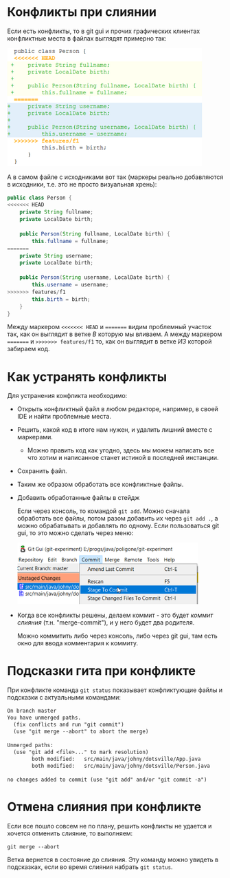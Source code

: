 # Конфликты при слиянии

Если есть конфликты, то в git gui и прочих графических клиентах конфликтные места в файлах выглядят примерно так:

<img src="img/image-20221027174509424.png" alt="image-20221027174509424" style="zoom:80%;" />

А в самом файле с исходниками вот так (маркеры реально добавляются в исходники, т.е. это не просто визуальная хрень):

```java
public class Person {
<<<<<<< HEAD
    private String fullname;
    private LocalDate birth;

    public Person(String fullname, LocalDate birth) {
        this.fullname = fullname;
=======
    private String username;
    private LocalDate birth;

    public Person(String username, LocalDate birth) {
        this.username = username;
>>>>>>> features/f1
        this.birth = birth;
    }
}
```

Между маркером `<<<<<<< HEAD` и `=======` видим проблемный участок так, как он выглядит в ветке *В* которую мы вливаем. А между маркером `=======` и `>>>>>>> features/f1` то, как он выглядит в ветке *ИЗ* которой забираем код.

# Как устранять конфликты

Для устранения конфликта необходимо:

* Открыть конфликтный файл в любом редакторе, например, в своей IDE и найти проблемные места.

* Решить, какой код в итоге нам нужен, и удалить лишний вместе с маркерами.

  * Можно править код как угодно, здесь мы можем написать все что хотим и написанное станет истиной в последней инстанции.

* Сохранить файл.

* Таким же образом обработать все конфликтные файлы.

* Добавить обработанные файлы в стейдж

  Если через консоль, то командой `git add`. Можно сначала обработать все файлы, потом разом добавить их через `git add .`, а можно обрабатывать и добавлять по одному. Если пользоваться git gui, то это можно сделать через меню:

  <img src="img/image-20221027182124417.png" alt="image-20221027182124417" style="zoom:80%;" />

* Когда все конфликты решены, делаем коммит - это будет *коммит слияния* (т.н. "merge-commit"), и у него будет два родителя.

  Можно коммитить либо через консоль, либо через git gui, там есть окно для ввода комментария к коммиту.

# Подсказки гита при конфликте

При конфликте команда `git status` показывает конфликтующие файлы и подсказки с актуальными командами:

```
On branch master
You have unmerged paths.
  (fix conflicts and run "git commit")
  (use "git merge --abort" to abort the merge)

Unmerged paths:
  (use "git add <file>..." to mark resolution)
        both modified:   src/main/java/johny/dotsville/App.java
        both modified:   src/main/java/johny/dotsville/Person.java

no changes added to commit (use "git add" and/or "git commit -a")
```

# Отмена слияния при конфликте

Если все пошло совсем не по плану, решить конфликты не удается и хочется отменить слияние, то выполняем:

```
git merge --abort
```

Ветка вернется в состояние до слияния. Эту команду можно увидеть в подсказках, если во время слияния набрать `git status`.
